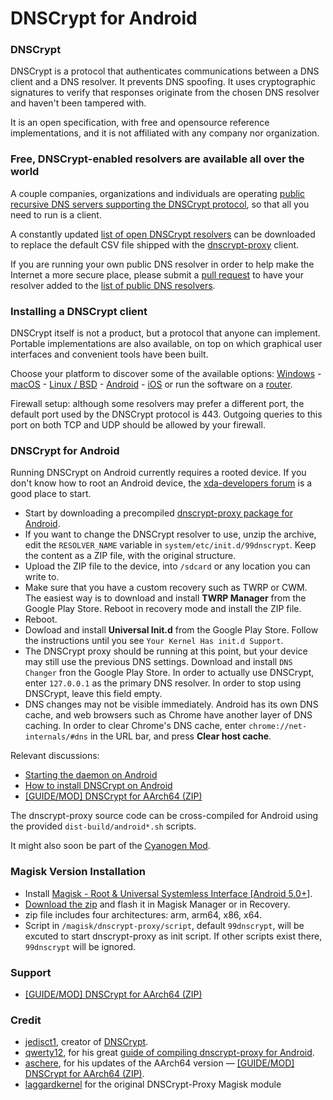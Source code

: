 # DNSCrypt for Android

### DNSCrypt

DNSCrypt is a protocol that authenticates communications between a DNS client and a DNS resolver. It prevents DNS spoofing. It uses cryptographic signatures to verify that responses originate from the chosen DNS resolver and haven't been tampered with.

It is an open specification, with free and opensource reference implementations, and it is not affiliated with any company nor organization.

### Free, DNSCrypt-enabled resolvers are available all over the world

A couple companies, organizations and individuals are operating [public recursive DNS servers supporting the DNSCrypt protocol](https://dnscrypt.org/dnscrypt-resolvers.html), so that all you need to run is a client.

A constantly updated [list of open DNSCrypt resolvers](https://github.com/jedisct1/dnscrypt-proxy/blob/master/dnscrypt-resolvers.csv) can be downloaded to replace the default CSV file shipped with the [dnscrypt-proxy](https://dnscrypt.org/#dnscrypt-proxy) client.

If you are running your own public DNS resolver in order to help make the Internet a more secure place, please submit a [pull request](https://github.com/jedisct1/dnscrypt-proxy/pulls) to have your resolver added to the [list of public DNS resolvers](https://github.com/jedisct1/dnscrypt-proxy/blob/master/dnscrypt-resolvers.csv).

### Installing a DNSCrypt client

DNSCrypt itself is not a product, but a protocol that anyone can implement. Portable implementations are also available, on top on which graphical user interfaces and convenient tools have been built.

Choose your platform to discover some of the available options: [Windows](https://dnscrypt.org/#dnscrypt-windows) - [macOS](https://dnscrypt.org/#dnscrypt-macos) - [Linux / BSD](https://dnscrypt.org/#dnscrypt-proxy) - [Android](https://dnscrypt.org/#dnscrypt-android) - [iOS](https://dnscrypt.org/#dnscrypt-ios) or run the software on a [router](https://dnscrypt.org/#dnscrypt-routers).

Firewall setup: although some resolvers may prefer a different port, the default port used by the DNSCrypt protocol is 443. Outgoing queries to this port on both TCP and UDP should be allowed by your firewall.

### DNSCrypt for Android

Running DNSCrypt on Android currently requires a rooted device. If you don't know how to root an Android device, the [xda-developers forum](http://forum.xda-developers.com/) is a good place to start.

- Start by downloading a precompiled [dnscrypt-proxy package for Android](https://download.dnscrypt.org/dnscrypt-proxy/).
- If you want to change the DNSCrypt resolver to use, unzip the archive, edit the `RESOLVER_NAME` variable in `system/etc/init.d/99dnscrypt`. Keep the content as a ZIP file, with the original structure.
- Upload the ZIP file to the device, into `/sdcard` or any location you can write to.
- Make sure that you have a custom recovery such as TWRP or CWM. The easiest way is to download and install **TWRP Manager** from the Google Play Store. Reboot in recovery mode and install the ZIP file.
- Reboot.
- Dowload and install **Universal Init.d** from the Google Play Store. Follow the instructions until you see `Your Kernel Has init.d Support`.
- The DNSCrypt proxy should be running at this point, but your device may still use the previous DNS settings. Download and install `DNS Changer` fron the Google Play Store. In order to actually use DNSCrypt, enter `127.0.0.1` as the primary DNS resolver. In order to stop using DNSCrypt, leave this field empty.
- DNS changes may not be visible immediately. Android has its own DNS cache, and web browsers such as Chrome have another layer of DNS caching. In order to clear Chrome's DNS cache, enter `chrome://net-internals/#dns` in the URL bar, and press **Clear host cache**.

Relevant discussions:

- [Starting the daemon on Android](https://github.com/jedisct1/dnscrypt-proxy/issues/98#issuecomment-62636551)
- [How to install DNSCrypt on Android](http://forum.xda-developers.com/showthread.php?t=2793092)
- [\[GUIDE/MOD\] DNSCrypt for AArch64 (ZIP)](https://forum.xda-developers.com/nexus-5x/themes-apps/guide-dnscrypt-aarch64-t3302882) 

The dnscrypt-proxy source code can be cross-compiled for Android using the provided `dist-build/android*.sh` scripts.

It might also soon be part of the [Cyanogen Mod](https://review.cyanogenmod.org/#/q/status:open+branch:cm-12.1+topic:dnscrypt).

### Magisk Version Installation

- Install [Magisk - Root & Universal Systemless Interface \[Android 5.0+\]](https://forum.xda-developers.com/apps/magisk/official-magisk-v7-universal-systemless-t3473445).
- [Download the zip](https://github.com/laggardkernel/dnscrypt-proxy-magisk/releases) and flash it in Magisk Manager or in Recovery.
- zip file includes four architectures: arm, arm64, x86, x64.
- Script in `/magisk/dnscrypt-proxy/script`, default `99dnscrypt`, will be excuted to start dnscrypt-proxy as init script. If other scripts exist there, `99dnscrypt` will be ignored.

### Support

- [\[GUIDE/MOD\] DNSCrypt for AArch64 (ZIP)](https://forum.xda-developers.com/nexus-5x/themes-apps/guide-dnscrypt-aarch64-t3302882) 

### Credit

- [jedisct1](https://github.com/jedisct1), creator of [DNSCrypt](https://github.com/jedisct1/dnscrypt-proxy).
- [qwerty12](https://forum.xda-developers.com/member.php?u=235313), for his great [guide of compiling dnscrypt-proxy for Android](https://forum.xda-developers.com/showpost.php?p=56068030&postcount=20).
- [aschere](https://forum.xda-developers.com/member.php?u=5898631), for his updates of the AArch64 version — [\[GUIDE/MOD\] DNSCrypt for AArch64 (ZIP)](https://forum.xda-developers.com/nexus-5x/themes-apps/guide-dnscrypt-aarch64-t3302882).
- [laggardkernel](https://github.com/laggardkernel/dnscrypt-proxy-magisk) for the original DNSCrypt-Proxy Magisk module